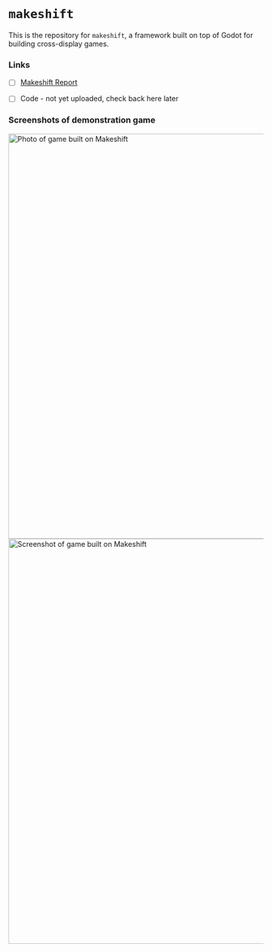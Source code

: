 # `makeshift`

This is the repository for `makeshift`, a framework built on top of Godot for building cross-display games.

### Links

- [ ] <a href="./Makeshift Thesis.pdf">Makeshift Report</a>
- [ ] Code - not yet uploaded, check back here later


### Screenshots of demonstration game

<img width="800" alt="Photo of game built on Makeshift" src="https://github.com/user-attachments/assets/209e8ad2-1435-4340-a20b-6ff26599341a" />

<img width="800" alt="Screenshot of game built on Makeshift" src="https://github.com/user-attachments/assets/f5b607ee-3841-4df7-86a3-bc03d694821a" />
